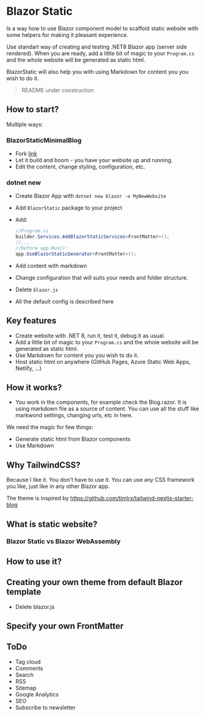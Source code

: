 ﻿# Blazor Static

Is a way how to use Blazor component model to scaffold static website with some helpers for making it pleasant experience.

Use standart way of creating and testing .NET8 Blazor app (server side rendered). When you are ready, add a little bit of magic to your `Program.cs` and the whole website will be generated as static html.

BlazorStatic will also help you with using Markdown for content you you wish to do it.

> README under construction

## How to start?

Multiple ways:

### BlazorStaticMinimalBlog

- Fork [link](https://github.com/tesar-tech/BlazorStaticMinimalBlog)
- Let it build and boom - you have your website up and running.
- Edit the content, change styling, configuration, etc.

### dotnet new
- Create Blazor App with `dotnet new blazor -o MyNewWebsite`
- Add `BlazorStatic` package to your project
- Add:
 
  ```csharp
  //Program.cs
  builder.Services.AddBlazorStaticServices<FrontMatter>(); 
  //...
  //before app.Run():
  app.UseBlazorStaticGenerator<FrontMatter>();
  ```
- Add content with markdown
- Change configuration that will suits your needs and folder structure.
- Delete `blazor.js` 
- All the default config is described here 



## Key features

- Create website with .NET 8, run it, test it, debug it as usual.
- Add a little bit of magic to your `Program.cs` and the whole website will be generated as static html.
- Use Markdown for content you you wish to do it. 
- Host static html on anywhere (GitHub Pages, Azure Static Web Apps, Netlify, ...)

## How it works?

- You work in the components, for example check the Blog.razor. It is using markdown file as a source of content.
You can use all the stuff like markwond settings, changing urls, etc in here.

We need the magic for few things:

- Generate static html from Blazor components
- Use Markdown

## Why TailwindCSS?

Because I like it. You don't have to use it. You can use any CSS framework you like, just like in any other Blazor app.

The theme is inspired by https://github.com/timlrx/tailwind-nextjs-starter-blog

## What is static website?

### Blazor Static vs Blazor WebAssembly

## How to use it?

## Creating your own theme from default Blazor template

- Delete blazor.js

## Specify your own FrontMatter

## ToDo

- Tag cloud
- Comments
- Search
- RSS
- Sitemap
- Google Analytics
- SEO
- Subscribe to newsletter
